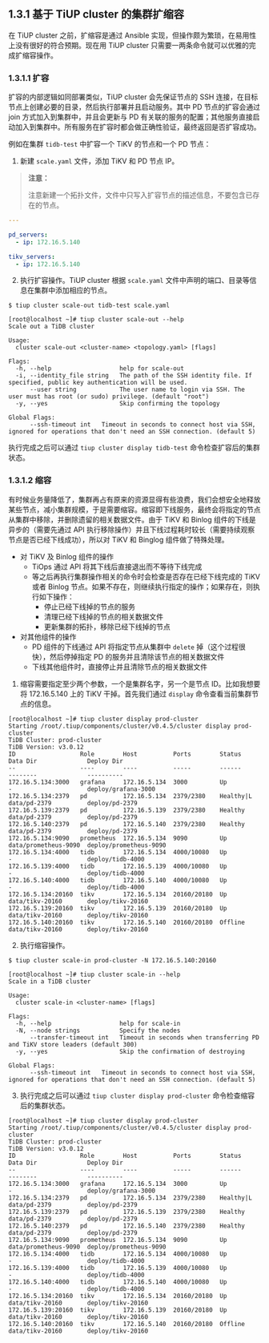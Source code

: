 ## 1.3.1 基于 TiUP cluster 的集群扩缩容

在 TiUP cluster 之前，扩缩容是通过 Ansible 实现，但操作颇为繁琐，在易用性上没有很好的符合预期。现在用 TiUP cluster 只需要一两条命令就可以优雅的完成扩缩容操作。

### 1.3.1.1 扩容

扩容的内部逻辑如同部署类似，TiUP cluster 会先保证节点的 SSH 连接，在目标节点上创建必要的目录，然后执行部署并且启动服务。其中 PD 节点的扩容会通过 join 方式加入到集群中，并且会更新与 PD 有关联的服务的配置；其他服务直接启动加入到集群中。所有服务在扩容时都会做正确性验证，最终返回是否扩容成功。

例如在集群 `tidb-test` 中扩容一个 TiKV 的节点和一个 PD 节点：

1. 新建 `scale.yaml` 文件，添加 TiKV 和 PD 节点 IP。

> **注意：**
>
> 注意新建一个拓扑文件，文件中只写入扩容节点的描述信息，不要包含已存在的节点。

```yaml
---

pd_servers:
  - ip: 172.16.5.140

tikv_servers:
  - ip: 172.16.5.140
```

2. 执行扩容操作。TiUP cluster 根据 `scale.yaml` 文件中声明的端口、目录等信息在集群中添加相应的节点。

```
$ tiup cluster scale-out tidb-test scale.yaml
```

```
[root@localhost ~]# tiup cluster scale-out --help
Scale out a TiDB cluster

Usage:
  cluster scale-out <cluster-name> <topology.yaml> [flags]

Flags:
  -h, --help                   help for scale-out
  -i, --identity_file string   The path of the SSH identity file. If specified, public key authentication will be used.
      --user string            The user name to login via SSH. The user must has root (or sudo) privilege. (default "root")
  -y, --yes                    Skip confirming the topology

Global Flags:
      --ssh-timeout int   Timeout in seconds to connect host via SSH, ignored for operations that don't need an SSH connection. (default 5)
```

执行完成之后可以通过 `tiup cluster display tidb-test` 命令检查扩容后的集群状态。

### 1.3.1.2 缩容

有时候业务量降低了，集群再占有原来的资源显得有些浪费，我们会想安全地释放某些节点，减小集群规模，于是需要缩容。缩容即下线服务，最终会将指定的节点从集群中移除，并删除遗留的相关数据文件。由于 TiKV 和 Binlog 组件的下线是异步的（需要先通过 API 执行移除操作）并且下线过程耗时较长（需要持续观察节点是否已经下线成功），所以对 TiKV 和 Binglog 组件做了特殊处理。

+ 对 TiKV 及 Binlog 组件的操作
    - TiOps 通过 API 将其下线后直接退出而不等待下线完成
    - 等之后再执行集群操作相关的命令时会检查是否存在已经下线完成的 TiKV 或者 Binlog 节点。如果不存在，则继续执行指定的操作；如果存在，则执行如下操作：
        - 停止已经下线掉的节点的服务
        - 清理已经下线掉的节点的相关数据文件
        - 更新集群的拓扑，移除已经下线掉的节点
+ 对其他组件的操作
    - PD 组件的下线通过 API 将指定节点从集群中 `delete` 掉（这个过程很快），然后停掉指定 PD 的服务并且清除该节点的相关数据文件
    - 下线其他组件时，直接停止并且清除节点的相关数据文件

1. 缩容需要指定至少两个参数，一个是集群名字，另一个是节点 ID。比如我想要将 172.16.5.140 上的 TiKV 干掉。首先我们通过 `display` 命令查看当前集群节点的信息。

```
[root@localhost ~]# tiup cluster display prod-cluster
Starting /root/.tiup/components/cluster/v0.4.5/cluster display prod-cluster
TiDB Cluster: prod-cluster
TiDB Version: v3.0.12
ID                  Role        Host          Ports        Status     Data Dir              Deploy Dir
--                  ----        ----          -----        ------     --------              ----------
172.16.5.134:3000   grafana     172.16.5.134  3000         Up         -                     deploy/grafana-3000
172.16.5.134:2379   pd          172.16.5.134  2379/2380    Healthy|L  data/pd-2379          deploy/pd-2379
172.16.5.139:2379   pd          172.16.5.139  2379/2380    Healthy    data/pd-2379          deploy/pd-2379
172.16.5.140:2379   pd          172.16.5.140  2379/2380    Healthy    data/pd-2379          deploy/pd-2379
172.16.5.134:9090   prometheus  172.16.5.134  9090         Up         data/prometheus-9090  deploy/prometheus-9090
172.16.5.134:4000   tidb        172.16.5.134  4000/10080   Up         -                     deploy/tidb-4000
172.16.5.139:4000   tidb        172.16.5.139  4000/10080   Up         -                     deploy/tidb-4000
172.16.5.140:4000   tidb        172.16.5.140  4000/10080   Up         -                     deploy/tidb-4000
172.16.5.134:20160  tikv        172.16.5.134  20160/20180  Up         data/tikv-20160       deploy/tikv-20160
172.16.5.139:20160  tikv        172.16.5.139  20160/20180  Up         data/tikv-20160       deploy/tikv-20160
172.16.5.140:20160  tikv        172.16.5.140  20160/20180  Offline    data/tikv-20160       deploy/tikv-20160
```

2. 执行缩容操作。

```
$ tiup cluster scale-in prod-cluster -N 172.16.5.140:20160
```

```
[root@localhost ~]# tiup cluster scale-in --help
Scale in a TiDB cluster

Usage:
  cluster scale-in <cluster-name> [flags]

Flags:
  -h, --help                   help for scale-in
  -N, --node strings           Specify the nodes
      --transfer-timeout int   Timeout in seconds when transferring PD and TiKV store leaders (default 300)
  -y, --yes                    Skip the confirmation of destroying

Global Flags:
      --ssh-timeout int   Timeout in seconds to connect host via SSH, ignored for operations that don't need an SSH connection. (default 5)
```

3. 执行完成之后可以通过 `tiup cluster display prod-cluster` 命令检查缩容后的集群状态。

```
[root@localhost ~]# tiup cluster display prod-cluster
Starting /root/.tiup/components/cluster/v0.4.5/cluster display prod-cluster
TiDB Cluster: prod-cluster
TiDB Version: v3.0.12
ID                  Role        Host          Ports        Status     Data Dir              Deploy Dir
--                  ----        ----          -----        ------     --------              ----------
172.16.5.134:3000   grafana     172.16.5.134  3000         Up         -                     deploy/grafana-3000
172.16.5.134:2379   pd          172.16.5.134  2379/2380    Healthy|L  data/pd-2379          deploy/pd-2379
172.16.5.139:2379   pd          172.16.5.139  2379/2380    Healthy    data/pd-2379          deploy/pd-2379
172.16.5.140:2379   pd          172.16.5.140  2379/2380    Healthy    data/pd-2379          deploy/pd-2379
172.16.5.134:9090   prometheus  172.16.5.134  9090         Up         data/prometheus-9090  deploy/prometheus-9090
172.16.5.134:4000   tidb        172.16.5.134  4000/10080   Up         -                     deploy/tidb-4000
172.16.5.139:4000   tidb        172.16.5.139  4000/10080   Up         -                     deploy/tidb-4000
172.16.5.140:4000   tidb        172.16.5.140  4000/10080   Up         -                     deploy/tidb-4000
172.16.5.134:20160  tikv        172.16.5.134  20160/20180  Up         data/tikv-20160       deploy/tikv-20160
172.16.5.139:20160  tikv        172.16.5.139  20160/20180  Up         data/tikv-20160       deploy/tikv-20160
172.16.5.140:20160  tikv        172.16.5.140  20160/20180  Offline    data/tikv-20160       deploy/tikv-20160
```
